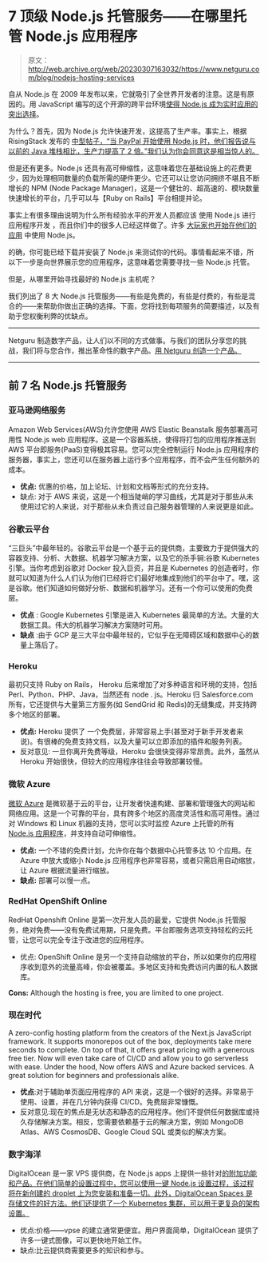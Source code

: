 # 7 顶级 Node.js 托管服务——在哪里托管 Node.js 应用程序

> 原文：<http://web.archive.org/web/20230307163032/https://www.netguru.com/blog/nodejs-hosting-services>

 自从 Node.js 在 2009 年发布以来，它就吸引了全世界开发者的注意。这是有原因的。用 JavaScript 编写的这个开源的跨平台环境[使得 Node.js 成为实时应用的突出选择](/web/20230114041254/https://www.netguru.com/services/node-js-development)。

为什么？首先，因为 Node.js 允许快速开发，这提高了生产率。事实上，根据 RisingStack 发布的 [中型帖子，“当 PayPal 开始使用 Node.js 时，他们报告说与以前的 Java 堆栈相比，生产力提高了 2 倍。”我们认为你会同意这是相当惊人的。](http://web.archive.org/web/20230114041254/https://medium.com/@RisingStack/how-node-js-and-microservices-change-your-business-354733d9bd63#.bhq3vdckm)

但是还有更多。Node.js 还具有高可伸缩性，这意味着您在基础设施上的花费更少，因为处理相同数量的负载所需的硬件更少。它还可以让您访问拥挤不堪且不断增长的 NPM (Node Package Manager)，这是一个健壮的、超高速的、模块数量快速增长的平台，几乎可以与【Ruby on Rails】平台相提并论。

事实上有很多理由说明为什么所有经验水平的开发人员都应该 使用 Node.js 进行应用程序开发 ，而且你们中的很多人已经这样做了。许多 [大玩家也开始在他们的应用](http://web.archive.org/web/20230114041254/https://www.netguru.com/blog/top-companies-used-nodejs-production) 中使用 Node.js。

的确，你可能已经下载并安装了 Node.js 来测试你的代码。事情看起来不错，所以下一步是向世界展示您的应用程序，这意味着您需要寻找一些 Node.js 托管。

但是，从哪里开始寻找最好的 Node.js 主机呢？

我们列出了 8 大 Node.js 托管服务——有些是免费的，有些是付费的，有些是混合的——来帮助你做出正确的选择。下面，您将找到每项服务的简要描述，以及有助于您权衡利弊的优缺点。

* * *

Netguru 制造数字产品，让人们以不同的方式做事。与我们的团队分享您的挑战，我们将与您合作，推出革命性的数字产品。[用 Netguru 创造一个产品。](#blognat)

* * *

## 前 7 名 Node.js 托管服务

### 亚马逊网络服务

Amazon Web Services(AWS)允许您使用 AWS Elastic Beanstalk 服务部署高可用性 Node.js web 应用程序。这是一个容器系统，使得将打包的应用程序推送到 AWS 平台即服务(PaaS)变得极其容易。您可以完全控制运行 Node.js 应用程序的服务器，事实上，您还可以在服务器上运行多个应用程序，而不会产生任何额外的成本。

*   **优点:** 优惠的价格，加上论坛、计划和文档等形式的充分支持。
*   缺点: 对于 AWS 来说，这是一个相当陡峭的学习曲线，尤其是对于那些从未使用过它的人来说，对于那些从未负责过自己服务器管理的人来说更是如此。

### 谷歌云平台

“三巨头”中最年轻的。谷歌云平台是一个基于云的提供商，主要致力于提供强大的容器支持、分析、大数据、机器学习解决方案，以及它的杀手锏:谷歌 Kubernetes 引擎。当你考虑到谷歌对 Docker 投入巨资，并且是 Kubernetes 的创造者时，你就可以知道为什么人们认为他们已经将它们最好地集成到他们的平台中了。嘿，这是谷歌。他们知道如何做好分析、数据和机器学习。还有一个你可以使用的免费层。

*   **优点** : Google Kubernetes 引擎是进入 Kubernetes 最简单的方法。大量的大数据工具。伟大的机器学习解决方案随时可用。
*   **缺点** :由于 GCP 是三大平台中最年轻的，它似乎在无障碍区域和数据中心的数量上落后了。

### Heroku

最初只支持 Ruby on Rails， Heroku 后来增加了对多种语言和环境的支持，包括 Perl、Python、PHP、Java，当然还有 node . js。Heroku 归 Salesforce.com 所有，它还提供与大量第三方服务(如 SendGrid 和 Redis)的无缝集成，并支持跨多个地区的部署。

*   **优点:** Heroku 提供了 一个免费层，非常容易上手(甚至对于新手开发者来说)。有很棒的免费支持文档，以及大量可以立即添加的插件和服务列表。
*   反对意见: 一旦你离开免费等级，Heroku 会很快变得非常昂贵。此外，虽然从 Heroku 开始很快，但较大的应用程序往往会导致部署较慢。

### 微软 Azure

[微软 Azure](http://web.archive.org/web/20230114041254/https://azure.microsoft.com/en-gb/) 是微软基于云的平台，让开发者快速构建、部署和管理强大的网站和网络应用。这是一个可靠的平台，具有跨多个地区的高度灵活性和高可用性。通过对 Windows 和 Linux 机器的支持，您可以实时监控 Azure 上托管的所有 [Node.js 应用程序](/web/20230114041254/https://www.netguru.com/blog/node-js-apps)，并支持自动可伸缩性。

*   **优点:** 一个不错的免费计划，允许你在每个数据中心托管多达 10 个应用。在 Azure 中放大或缩小 Node.js 应用程序也非常容易，或者只需启用自动缩放，让 Azure 根据流量进行缩放。
*   **缺点:** 部署可以慢一点。

### RedHat OpenShift Online

RedHat Openshift Online 是第一次开发人员的最爱，它提供 Node.js 托管服务，绝对免费——没有免费试用期，只是免费。平台即服务选项支持轻松的云托管，让您可以完全专注于改进您的应用程序。

*   优点: OpenShift Online 是另一个支持自动缩放的平台，所以如果你的应用程序收到意外的流量高峰，你会被覆盖。多地区支持和免费访问内置的私人数据库。

**Cons:** Although the hosting is free, you are limited to one project. 

### 现在时代

A zero-config hosting platform from the creators of the Next.js JavaScript framework. It supports monorepos out of the box, deployments take mere seconds to complete. On top of that, it offers great pricing with a generous free tier. Now will even take care of CI/CD and allow you to go serverless with ease. Under the hood, Now offers AWS and Azure backed services. A great solution for beginners and professionals alike.

*   **优点**:对于辅助单页面应用程序的 API 来说，这是一个很好的选择。非常易于使用、设置，并在几分钟内获得 CI/CD。免费层非常慷慨。
*   反对意见:现在的焦点是无状态和静态的应用程序。他们不提供任何数据库或持久存储解决方案。相反，您需要依赖基于云的解决方案，例如 MongoDB Atlas、AWS CosmosDB、Google Cloud SQL 或类似的解决方案。

### 数字海洋

DigitalOcean 是一家 VPS 提供商，在 Node.js apps 上提供一些针对[的附加功能和产品。在他们简单的设置过程中，您可以使用一键 Node.js 设置过程，该过程将在新创建的 droplet 上为您安装和准备一切。此外，DigitalOcean Spaces 是存储文件的好方法。他们还提供了一个 Kubernetes 集群，可以用于更复杂的架构设置。](/web/20230114041254/https://www.netguru.com/blog/node-js-apps)

*   优点:价格——vpse 的建立通常更便宜。用户界面简单，DigitalOcean 提供了许多一键式图像，可以更快地开始工作。
*   缺点:比云提供商需要更多的知识和参与。